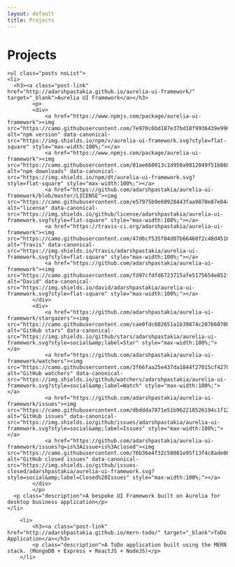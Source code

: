 ```yaml
---
layout: default
title: Projects
---
```


<div class="home" id="home">
	<h1 class="pageTitle">Projects</h1>

	<ul class="posts noList">
    <li>
      <h3><a class="post-link" href="http://adarshpastakia.github.io/aurelia-ui-framework/" target="_blank">Aurelia UI Framework</a></h3>
			<p>
			<div>
				<a href="https://www.npmjs.com/package/aurelia-ui-framework"><img src="https://camo.githubusercontent.com/7e970c6bd187e37bd18f9936439e9960c7ef586e/68747470733a2f2f696d672e736869656c64732e696f2f6e706d2f762f617572656c69612d75692d6672616d65776f726b2e7376673f7374796c653d666c61742d737175617265" alt="npm version" data-canonical-src="https://img.shields.io/npm/v/aurelia-ui-framework.svg?style=flat-square" style="max-width:100%;"></a>
				<a href="https://www.npmjs.com/package/aurelia-ui-framework"><img src="https://camo.githubusercontent.com/01ae660013c1d950a9812049f51b860aebb7e19a/68747470733a2f2f696d672e736869656c64732e696f2f6e706d2f64742f617572656c69612d75692d6672616d65776f726b2e7376673f7374796c653d666c61742d737175617265" alt="npm downloads" data-canonical-src="https://img.shields.io/npm/dt/aurelia-ui-framework.svg?style=flat-square" style="max-width:100%;"></a>
				<a href="https://github.com/adarshpastakia/aurelia-ui-framework/blob/master/LICENSE"><img src="https://camo.githubusercontent.com/e57975b9e60928443faa9870e87e844535694293/68747470733a2f2f696d672e736869656c64732e696f2f6769746875622f6c6963656e73652f61646172736870617374616b69612f617572656c69612d75692d6672616d65776f726b2e7376673f7374796c653d666c61742d737175617265" alt="license" data-canonical-src="https://img.shields.io/github/license/adarshpastakia/aurelia-ui-framework.svg?style=flat-square" style="max-width:100%;"></a>
				<a href="https://travis-ci.org/adarshpastakia/aurelia-ui-framework"><img src="https://camo.githubusercontent.com/47d6cf535f04d07b66460f2c48d4516e484ef9da/68747470733a2f2f696d672e736869656c64732e696f2f7472617669732f61646172736870617374616b69612f617572656c69612d75692d6672616d65776f726b2e7376673f7374796c653d666c61742d737175617265" alt="Travis" data-canonical-src="https://img.shields.io/travis/adarshpastakia/aurelia-ui-framework.svg?style=flat-square" style="max-width:100%;"></a>
				<a href="https://github.com/adarshpastakia/aurelia-ui-framework"><img src="https://camo.githubusercontent.com/fd97cfdfd6723715afe5175654e852f3c87e7252/68747470733a2f2f696d672e736869656c64732e696f2f64617669642f61646172736870617374616b69612f617572656c69612d75692d6672616d65776f726b2e7376673f7374796c653d666c61742d737175617265" alt="David" data-canonical-src="https://img.shields.io/david/adarshpastakia/aurelia-ui-framework.svg?style=flat-square" style="max-width:100%;"></a>
			</div>
			<div>
				<a href="https://github.com/adarshpastakia/aurelia-ui-framework/stargazers"><img src="https://camo.githubusercontent.com/cae0fdc602651a1b39874c20766070056a5fded6/68747470733a2f2f696d672e736869656c64732e696f2f6769746875622f73746172732f61646172736870617374616b69612f617572656c69612d75692d6672616d65776f726b2e7376673f7374796c653d736f6369616c266c6162656c3d53746172" alt="GitHub stars" data-canonical-src="https://img.shields.io/github/stars/adarshpastakia/aurelia-ui-framework.svg?style=social&amp;label=Star" style="max-width:100%;"></a>
				<a href="https://github.com/adarshpastakia/aurelia-ui-framework/watchers"><img src="https://camo.githubusercontent.com/3f66faa25e437da1844f27015cf42706709e1715/68747470733a2f2f696d672e736869656c64732e696f2f6769746875622f77617463686572732f61646172736870617374616b69612f617572656c69612d75692d6672616d65776f726b2e7376673f7374796c653d736f6369616c266c6162656c3d5761746368" alt="GitHub watchers" data-canonical-src="https://img.shields.io/github/watchers/adarshpastakia/aurelia-ui-framework.svg?style=social&amp;label=Watch" style="max-width:100%;"></a>
				<a href="https://github.com/adarshpastakia/aurelia-ui-framework/issues"><img src="https://camo.githubusercontent.com/dbddda7871e51b962218526194c1f12afb878fc9/68747470733a2f2f696d672e736869656c64732e696f2f6769746875622f6973737565732f61646172736870617374616b69612f617572656c69612d75692d6672616d65776f726b2e7376673f7374796c653d736f6369616c266c6162656c3d497373756573" alt="GitHub issues" data-canonical-src="https://img.shields.io/github/issues/adarshpastakia/aurelia-ui-framework.svg?style=social&amp;label=Issues" style="max-width:100%;"></a>
				<a href="https://github.com/adarshpastakia/aurelia-ui-framework/issues?q=is%3Aissue+is%3Aclosed"><img src="https://camo.githubusercontent.com/76b36e4f32c58081e95f13f4c8ade06697e2d405/68747470733a2f2f696d672e736869656c64732e696f2f6769746875622f6973737565732d636c6f7365642f61646172736870617374616b69612f617572656c69612d75692d6672616d65776f726b2e7376673f7374796c653d736f6369616c266c6162656c3d436c6f736564253230497373756573" alt="GitHub closed issues" data-canonical-src="https://img.shields.io/github/issues-closed/adarshpastakia/aurelia-ui-framework.svg?style=social&amp;label=Closed%20Issues" style="max-width:100%;"></a>
			</div>
			</p>
      <p class="description">A bespoke UI Framework built on Aurelia for desktop business application</p>
    </li>

		<li>
			<h3><a class="post-link" href="http://adarshpastakia.github.io/mern-todo/" target="_blank">ToDo Application</a></h3>
			<p class="description">A ToDo application built using the MERN stack. (MongoDB + Express + ReactJS + NodeJS)</p>
		</li>
  </ul>
</div>
